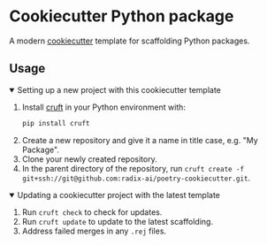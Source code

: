 # Cookiecutter Python package

A modern [cookiecutter](https://cookiecutter.readthedocs.io) template for scaffolding Python packages.

## Usage

<details open>
<summary>Setting up a new project with this cookiecutter template</summary>

1. Install [cruft](https://cruft.github.io/cruft/) in your Python environment with:
   ```bash
   pip install cruft
   ```
2. Create a new repository and give it a name in title case, e.g. "My Package".
3. Clone your newly created repository.
4. In the parent directory of the repository, run `cruft create -f git+ssh://git@github.com:radix-ai/poetry-cookiecutter.git`.

</details>

<details open>
<summary>Updating a cookiecutter project with the latest template</summary>

1. Run `cruft check` to check for updates.
2. Run `cruft update` to update to the latest scaffolding.
3. Address failed merges in any `.rej` files.

</details>
